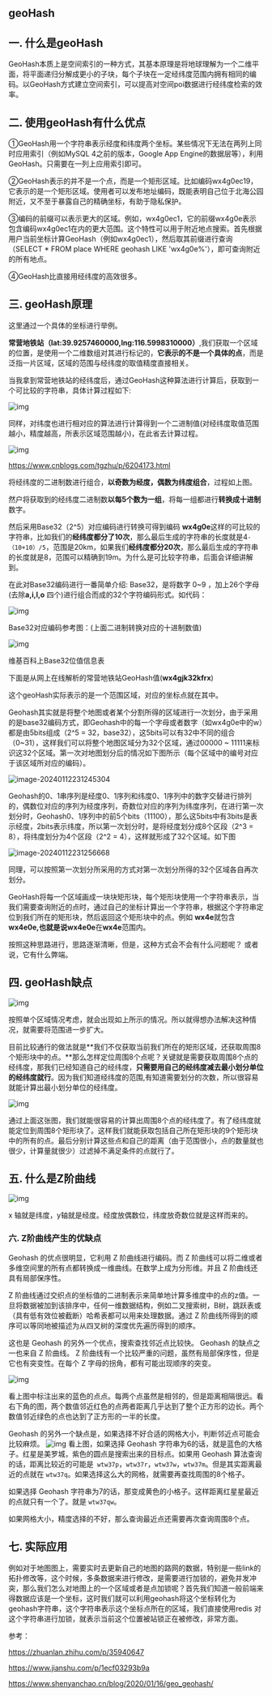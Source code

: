 
## geoHash


## 一. 什么是geoHash

GeoHash本质上是空间索引的一种方式，其基本原理是将地球理解为一个二维平面，将平面递归分解成更小的子块，每个子块在一定经纬度范围内拥有相同的编码。以GeoHash方式建立空间索引，可以提高对空间poi数据进行经纬度检索的效率。



## 二. 使用geoHash有什么优点

①GeoHash用一个字符串表示经度和纬度两个坐标。某些情况下无法在两列上同时应用索引（例如MySQL 4之前的版本，Google App Engine的数据层等），利用GeoHash。只需要在一列上应用索引即可。

②GeoHash表示的并不是一个点，而是一个矩形区域。比如编码wx4g0ec19，它表示的是一个矩形区域。使用者可以发布地址编码，既能表明自己位于北海公园附近，又不至于暴露自己的精确坐标，有助于隐私保护。

③编码的前缀可以表示更大的区域。例如，wx4g0ec1，它的前缀wx4g0e表示包含编码wx4g0ec1在内的更大范围。这个特性可以用于附近地点搜索。首先根据用户当前坐标计算GeoHash（例如wx4g0ec1），然后取其前缀进行查询（SELECT * FROM place WHERE geohash LIKE 'wx4g0e%'），即可查询附近的所有地点。

④GeoHash比直接用经纬度的高效很多。



## 三. geoHash原理

这里通过一个具体的坐标进行举例。

**常营地铁站（lat:39.9257460000,lng:116.5998310000）**,我们获取一个区域的位置，是使用一个二维数组对其进行标记的，**它表示的不是一个具体的点**，而是泛指一片区域，区域的范围与经纬度的取值精度直接相关。

当我拿到常营地铁站的经纬度后，通过GeoHash这种算法进行计算后，获取到一个可比较的字符串，具体计算过程如下:

![img](https://2290653824-github-io.oss-cn-hangzhou.aliyuncs.com/v2-b1856da72802f84d86080b36e64c803a_1440w.png)

同样，对纬度也进行相对应的算法进行计算得到一个二进制值(对经纬度取值范围越小，精度越高，所表示区域范围越小)，在此省去计算过程。

![img](https://2290653824-github-io.oss-cn-hangzhou.aliyuncs.com/v2-391cdec95b18a7c2d4b52893f679940a_1440w.png)

https://www.cnblogs.com/tgzhu/p/6204173.html

将经纬度的二进制数进行组合，**以奇数为经度，偶数为纬度组合**，过程如上图。

然户将获取到的经纬度二进制数**以每5个数为一组**，将每一组都进行**转换成十进制**数字。

然后采用Base32（2^5）对应编码进行转换可得到编码 **wx4g0e**这样的可比较的字符串，比如我们的**经纬度都分了10次**，那么最后生成的字符串的长度就是4`·（10+10）/5`，范围是20km，如果我们**经纬度都分20次**，那么最后生成的字符串的长度就是8，范围可以精确到19m。为什么是可比较字符串，后面会详细讲解到。

在此对Base32编码进行一番简单介绍: Base32，是将数字 0~9 ，加上26个字母(去除**a,i,l,o** 四个)进行组合而成的32个字符编码形式。如代码：

![img](https://2290653824-github-io.oss-cn-hangzhou.aliyuncs.com/v2-10093ca06c6f60e85bdaddeb6706b8be_1440w.webp)

Base32对应编码参考图：(上面二进制转换对应的十进制数值)

![img](https://2290653824-github-io.oss-cn-hangzhou.aliyuncs.com/v2-966bdc00d8780f514f80bec2e90e3b5d_1440w.png)

维基百科上Base32位值信息表

下面是从网上在线解析的常营地铁站GeoHash值(**wx4gjk32kfrx**)

这个geoHash实际表示的是一个范围区域，对应的坐标点就在其中。





Geohash其实就是将整个地图或者某个分割所得的区域进行一次划分，由于采用的是base32编码方式，即Geohash中的每一个字母或者数字（如wx4g0e中的w）都是由5bits组成（2^5 = 32，base32），这5bits可以有32中不同的组合（0~31），这样我们可以将整个地图区域分为32个区域，通过00000 ~ 11111来标识这32个区域。第一次对地图划分后的情况如下图所示（每个区域中的编号对应于该区域所对应的编码）。

![image-20240112231245304](https://2290653824-github-io.oss-cn-hangzhou.aliyuncs.com/image-20240112231245304.png)

​    Geohash的0、1串序列是经度0、1序列和纬度0、1序列中的数字交替进行排列的，偶数位对应的序列为经度序列，奇数位对应的序列为纬度序列，在进行第一次划分时，Geohash0、1序列中的前5个bits（11100），那么这5bits中有3bits是表示经度，2bits表示纬度，所以第一次划分时，是将经度划分成8个区段（2^3 = 8），将纬度划分为4个区段（2^2 = 4），这样就形成了32个区域。如下图

![image-20240112231256668](https://2290653824-github-io.oss-cn-hangzhou.aliyuncs.com/image-20240112231256668.png)

​    同理，可以按照第一次划分所采用的方式对第一次划分所得的32个区域各自再次划分。

GeoHash将每一个区域画成一块块矩形块，每个矩形块使用一个字符串表示，当我们需要查询附近的点时，通过自己的坐标计算出一个字符串，根据这个字符串定位到我们所在的矩形块，然后返回这个矩形块中的点。例如 **wx4e**就包含**wx4e0e,**也就是说**wx4e0e**在**wx4e**范围内。

按照这种思路进行，思路逐渐清晰，但是，这种方式会不会有什么问题呢？ 或者说，它有什么弊端。



## 四. geoHash缺点

![img](https://2290653824-github-io.oss-cn-hangzhou.aliyuncs.com/v2-78793963dc60187baaa825f43e31e781_1440w.webp)

按照单个区域情况考虑，就会出现如上所示的情况。所以就得想办法解决这种情况，就需要将范围进一步扩大。

目前比较通行的做法就是**我们不仅获取当前我们所在的矩形区域，还获取周围8个矩形块中的点。**那么怎样定位周围8个点呢？关键就是需要获取周围8个点的经纬度，那我们已经知道自己的经纬度，**只需要用自己的经纬度减去最小划分单位的经纬度就行**。因为我们知道经纬度的范围,有知道需要划分的次数，所以很容易就能计算出最小划分单位的经纬度。

![img](https://2290653824-github-io.oss-cn-hangzhou.aliyuncs.com/v2-75cadce27f224fc221772d443d30af0c_1440w.png)

通过上面这张图，我们就能很容易的计算出周围8个点的经纬度了。有了经纬度就能定位到周围8个矩形块了。这样我们就能获取包括自己所在矩形块的9个矩形块中的所有的点。最后分别计算这些点和自己的距离（由于范围很小，点的数量就也很少，计算量就很少）过滤掉不满足条件的点就行了。



## 五. 什么是Z阶曲线

![img](https://2290653824-github-io.oss-cn-hangzhou.aliyuncs.com/webp)

x 轴就是纬度，y轴就是经度。经度放偶数位，纬度放奇数位就是这样而来的。



### 六. Z阶曲线产生的优缺点

Geohash 的优点很明显，它利用 Z 阶曲线进行编码。而 Z 阶曲线可以将二维或者多维空间里的所有点都转换成一维曲线。在数学上成为分形维。并且 Z 阶曲线还具有局部保序性。

Z 阶曲线通过交织点的坐标值的二进制表示来简单地计算多维度中的点的z值。一旦将数据被加到该排序中，任何一维数据结构，例如二叉搜索树，B树，跳跃表或（具有低有效位被截断）哈希表都可以用来处理数据。通过 Z 阶曲线所得到的顺序可以等同地被描述为从四叉树的深度优先遍历得到的顺序。

这也是 Geohash 的另外一个优点，搜索查找邻近点比较快。
Geohash 的缺点之一也来自 Z 阶曲线。
Z 阶曲线有一个比较严重的问题，虽然有局部保序性，但是它也有突变性。在每个 Z 字母的拐角，都有可能出现顺序的突变。

![img](https://2290653824-github-io.oss-cn-hangzhou.aliyuncs.com/geohash-z-curve-disvantage.png)

看上图中标注出来的蓝色的点点。每两个点虽然是相邻的，但是距离相隔很远。看右下角的图，两个数值邻近红色的点两者距离几乎达到了整个正方形的边长。两个数值邻近绿色的点也达到了正方形的一半的长度。

Geohash 的另外一个缺点是，如果选择不好合适的网格大小，判断邻近点可能会比较麻烦。
![img](https://2290653824-github-io.oss-cn-hangzhou.aliyuncs.com/geohash-z-curve_0.png)
看上图，如果选择 Geohash 字符串为6的话，就是蓝色的大格子。红星是美罗城，紫色的圆点是搜索出来的目标点。如果用 Geohash 算法查询的话，距离比较近的可能是` wtw37p`，`wtw37r`，`wtw37w`，`wtw37m`。但是其实距离最近的点就在 `wtw37q`。如果选择这么大的网格，就需要再查找周围的8个格子。

如果选择 Geohash 字符串为7的话，那变成黄色的小格子。这样距离红星星最近的点就只有一个了。就是 `wtw37qw`。

如果网格大小，精度选择的不好，那么查询最近点还需要再次查询周围8个点。



## 七. 实际应用

例如对于地图图上，需要实时去更新自己的地图的路网的数据，特别是一些link的拓扑修改等，这个时候，多条数据来进行修改，是需要进行加锁的，避免并发冲突，那么我们怎么对地图上的一个区域或者是点加锁呢？首先我们知道一般前端来得数据应该是一个坐标，这时我们就可以利用geohash将这个坐标转化为geohash字符串，这个字符串表示这个坐标点所在的区域，我们直接使用redis 对这个字符串进行加锁，就表示当前这个位置被站锁正在被修改，非常方面。



参考：

https://zhuanlan.zhihu.com/p/35940647

https://www.jianshu.com/p/1ecf03293b9a

https://www.shenyanchao.cn/blog/2020/01/16/geo_geohash/